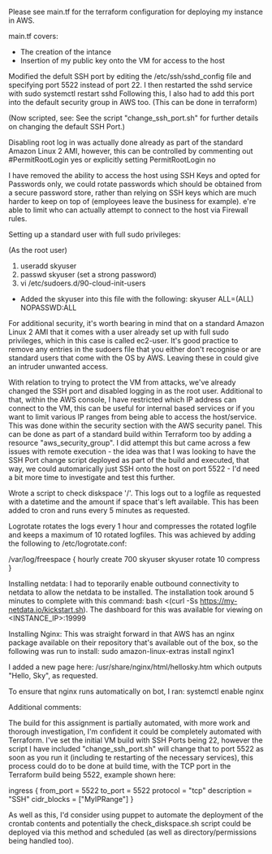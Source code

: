 Please see main.tf for the terraform configuration for deploying my instance in AWS.

main.tf covers: 

- The creation of the intance
- Insertion of my public key onto the VM for access to the host

Modified the defult SSH port by editing the /etc/ssh/sshd_config file and specifying port 5522 instead of port 22. I then restarted the sshd service with sudo systemctl restart sshd
Following this, I also had to add this port into the default security group in AWS too. (This can be done in terraform)

(Now scripted, see: See the script "change_ssh_port.sh" for further details on changing the default SSH Port.)

Disabling root log in was actually done already as part of the standard Amazon Linux 2 AMI, however, this can be controlled by commenting out #PermitRootLogin yes or explicitly setting PermitRootLogin no

I have removed the ability to access the host using SSH Keys and opted for Passwords only, we could rotate passwords which should be obtained from a secure password store, rather than relying on SSH keys which are much harder to keep on top of (employees leave the business for example). e're able to limit who can actually attempt to connect to the host via Firewall rules.

Setting up a standard user with full sudo privileges:

(As the root user)

1. useradd skyuser
2. passwd skyuser (set a strong password)
3. vi /etc/sudoers.d/90-cloud-init-users
 - Added the skyuser into this file with the following: skyuser ALL=(ALL) NOPASSWD:ALL

For additional security, it's worth bearing in mind that on a standard Amazon Linux 2 AMI that it comes with a user already set up with full sudo privileges, which in this case is called ec2-user. It's good practice to remove any entries in the sudoers file that you either don't recognise or are standard users that come with the OS by AWS. Leaving these in could give an intruder unwanted access.

With relation to trying to protect the VM from attacks, we've already changed the SSH port and disabled logging in as the root user. Additional to that, within the AWS console, I have restricted which IP address can connect to the VM, this can be useful for internal based services or if you want to limit various IP ranges from being able to access the host/service. This was done within the security section with the AWS security panel. This can be done as part of a standard build within Terraform too by adding a resource "aws_security_group". I did attempt this but came across a few issues with remote execution - the idea was that I was looking to have the SSH Port change script deployed as part of the build and executed, that way, we could automarically just SSH onto the host on port 5522 - I'd need a bit more time to investigate and test this further.

Wrote a script to check diskspace '/'. This logs out to a logfile as requested with a datetime and the amount if space that's left available. This has been added to cron and runs every 5 minutes as requested.

Logrotate rotates the logs every 1 hour and compresses the rotated logfile and keeps a maximum of 10 rotated logfiles. This was achieved by adding the following to /etc/logrotate.conf:

/var/log/freespace {
        hourly 
        create 700 skyuser skyuser
        rotate 10
        compress
}

Installing netdata: I had to teporarily enable outbound connectivity to netdata to allow the netdata to be installed. The installation took around 5 minutes to complete with this command: bash <(curl -Ss https://my-netdata.io/kickstart.sh). The dashboard for this was available for viewing on <INSTANCE_IP>:19999

Installing Nginx: This was straight forward in that AWS has an nginx package available on their repository that's available out of the box, so the following was run to install: sudo amazon-linux-extras install nginx1

I added a new page here: /usr/share/nginx/html/hellosky.htm which outputs "Hello, Sky", as requested.

To ensure that nginx runs automatically on bot, I ran: systemctl enable nginx


Additional comments:

The build for this assignment is partially automated, with more work and thorough investigation, I'm confident it could be completely automated with Terraform. I've set the initial VM build with SSH Ports being 22, however the script I have included "change_ssh_port.sh" will change that to port 5522 as soon as you run it (including te restarting of the necessary services), this process could do to be done at build time, with the TCP port in the Terraform build being 5522, example shown here:

ingress {
    from_port   = 5522
    to_port     = 5522
    protocol    = "tcp"
    description = "SSH"
    cidr_blocks = ["MyIPRange"]
  }

As well as this, I'd consider using puppet to automate the deployment of the crontab contents and potentially the check_diskspace.sh script could be deployed via this method and scheduled (as well as directory/permissions being handled too). 
